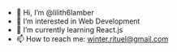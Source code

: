 - 👋 Hi, I’m @lilith6lamber
- 👀 I’m interested in Web Development
- 🌱 I’m currently learning React.js
- 📫 How to reach me: winter.rituel@gmail.com

<!---
lilith6lamber/lilith6lamber is a ✨ special ✨ repository because its `README.md` (this file) appears on your GitHub profile.
You can click the Preview link to take a look at your changes.
--->
